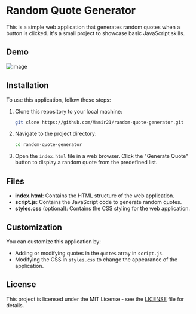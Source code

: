 # Random Quote Generator

This is a simple web application that generates random quotes when a button is clicked. It's a small project to showcase basic JavaScript skills. 

## Demo

![image](https://github.com/user-attachments/assets/fbb4498e-019b-4f8a-a31a-14cc684a9c9c)

## Installation

To use this application, follow these steps:

1. Clone this repository to your local machine:

    ```bash
    git clone https://github.com/Mamir21/random-quote-generator.git
    ```

2. Navigate to the project directory:

    ```bash
    cd random-quote-generator
    ```

3. Open the `index.html` file in a web browser. Click the "Generate Quote" button to display a random quote from the predefined list.

## Files

- **index.html**: Contains the HTML structure of the web application.
- **script.js**: Contains the JavaScript code to generate random quotes.
- **styles.css** (optional): Contains the CSS styling for the web application.

## Customization

You can customize this application by:

- Adding or modifying quotes in the `quotes` array in `script.js`.
- Modifying the CSS in `styles.css` to change the appearance of the application.

## License

This project is licensed under the MIT License - see the [LICENSE](LICENSE) file for details.
